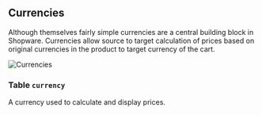 Currencies
---------------------------------------

Although themselves fairly simple currencies are a central building block in Shopware. Currencies allow source to target calculation of prices based on original currencies in the product to target currency of the cart.

![Currencies](dist/erm-shopware-core-system-currency.svg)


### Table `currency`

A currency used to calculate and display prices.


